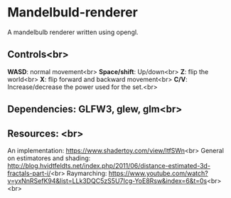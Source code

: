 # Mandelbuld-renderer
A mandelbulb renderer written using opengl.<br/>
## **Controls**<br\>
**WASD**: normal movement<br\>
**Space/shift**: Up/down<br\>
**Z**: flip the world<br\>
**X**: flip forward and backward movement<br\>
**C/V**: Increase/decrease the power used for the set.<br\>

## **Dependencies**: GLFW3, glew, glm<br\>
## **Resources**: <br\>
An implementation: https://www.shadertoy.com/view/ltfSWn<br\>
General on estimatores and shading: http://blog.hvidtfeldts.net/index.php/2011/06/distance-estimated-3d-fractals-part-i/<br\>
Raymarching: https://www.youtube.com/watch?v=yxNnRSefK94&list=LLk3DQC5zS5U7Icg-YoE8Rsw&index=6&t=0s<br\>
<br\>